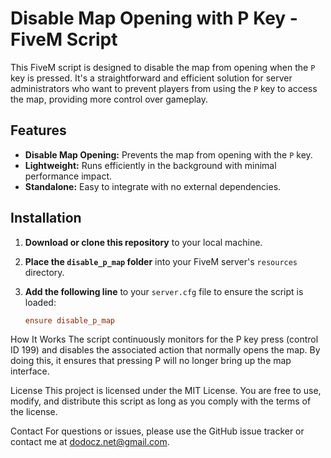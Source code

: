 # Disable Map Opening with P Key - FiveM Script

This FiveM script is designed to disable the map from opening when the `P` key is pressed. It's a straightforward and efficient solution for server administrators who want to prevent players from using the `P` key to access the map, providing more control over gameplay.

## Features

- **Disable Map Opening:** Prevents the map from opening with the `P` key.
- **Lightweight:** Runs efficiently in the background with minimal performance impact.
- **Standalone:** Easy to integrate with no external dependencies.

## Installation

1. **Download or clone this repository** to your local machine.
2. **Place the `disable_p_map` folder** into your FiveM server's `resources` directory.
3. **Add the following line** to your `server.cfg` file to ensure the script is loaded:

   ```cfg
   ensure disable_p_map

How It Works
The script continuously monitors for the P key press (control ID 199) and disables the associated action that normally opens the map. By doing this, it ensures that pressing P will no longer bring up the map interface.

License
This project is licensed under the MIT License. You are free to use, modify, and distribute this script as long as you comply with the terms of the license.

Contact
For questions or issues, please use the GitHub issue tracker or contact me at dodocz.net@gmail.com.

